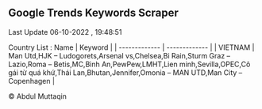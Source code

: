 

## Google Trends Keywords Scraper 
 
Last Update 06-10-2022 , 19:48:51

Country List :
 Name  | Keyword |
| ------------- | ------------- |
| VIETNAM | Man Utd,HJK – Ludogorets,Arsenal vs,Chelsea,Bi Rain,Sturm Graz – Lazio,Roma – Betis,MC,Bình An,PewPew,LMHT,Lien minh,Sevilla,OPEC,Cô gái từ quá khứ,Thái Lan,Bhutan,Jennifer,Omonia – MAN UTD,Man City – Copenhagen |



© Abdul Muttaqin 
